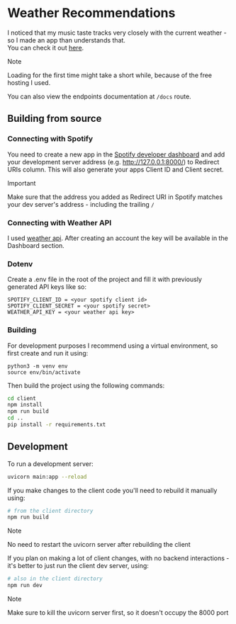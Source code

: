 # Weather Recommendations
I noticed that my music taste tracks very closely with the current weather - so I made an app than understands that.\
You can check it out [here](https://weather-recommendations.onrender.com/). 
> [!NOTE]
> Loading for the first time might take a short while, because of the free hosting I used.

You can also view the endpoints documentation at `/docs` route.
## Building from source
### Connecting with Spotify
You need to create a new app in the [Spotify developer dashboard](https://developer.spotify.com/dashboard) and add your development server address (e.g. http://127.0.0.1:8000/) to Redirect URIs column. This will also generate your apps Client ID and Client secret.
> [!IMPORTANT]
> Make sure that the address you added as Redirect URI in Spotify matches your dev server's address - including the trailing `/`
### Connecting with Weather API
I used [weather api](https://www.weatherapi.com/). After creating an account the key will be available in the Dashboard section.
### Dotenv
Create a .env file in the root of the project and fill it with previously generated API keys like so:
```
SPOTIFY_CLIENT_ID = <your spotify client id>
SPOTIFY_CLIENT_SECRET = <your spotify secret>
WEATHER_API_KEY = <your weather api key>
```
### Building
For development purposes I recommend using a virtual environment, so first create and run it using:
```
python3 -m venv env
source env/bin/activate
```
Then build the project using the following commands:
```bash
cd client
npm install
npm run build
cd ..
pip install -r requirements.txt
```
## Development
To run a development server:
```bash
uvicorn main:app --reload
```
If you make changes to the client code you'll need to rebuild it manually using:
```bash
# from the client directory
npm run build
```
> [!NOTE]
> No need to restart the uvicorn server after rebuilding the client

If you plan on making a lot of client changes, with no backend interactions - it's better to just run the client dev server, using:
```bash
# also in the client directory
npm run dev
```
> [!NOTE]
> Make sure to kill the uvicorn server first, so it doesn't occupy the 8000 port
